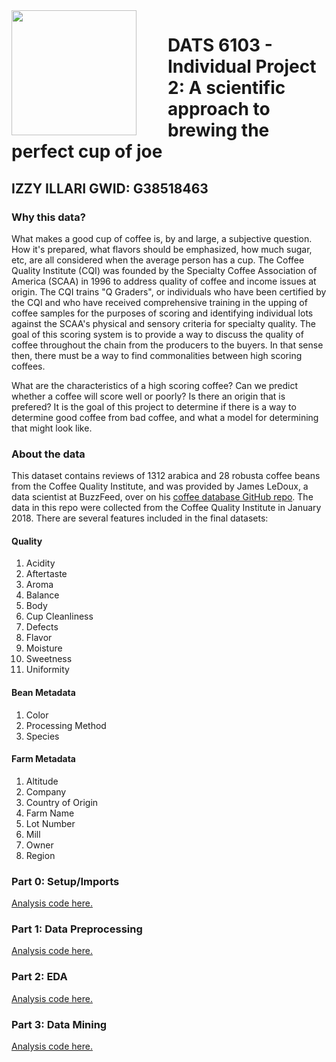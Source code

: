 <img style="display: block; margin-left: auto; margin-right: 50px" src="https://github.com/IzzyIllari/IzzyIllari.github.io/blob/main/coffee_cup_trans.png?raw=true" align="left" width="200">

# DATS 6103 - Individual Project 2: A scientific approach to brewing the perfect cup of joe
## IZZY ILLARI GWID: G38518463
### Why this data?
What makes a good cup of coffee is, by and large, a subjective question. How it's prepared, what flavors should be emphasized, how much sugar, etc, are all considered when the average person has a cup. The Coffee Quality Institute (CQI) was founded by the Specialty Coffee Association of America (SCAA) in 1996 to address quality of coffee and income issues at origin. The CQI trains "Q Graders", or individuals who have been certified by the CQI and who have received comprehensive training in the upping of coffee samples for the purposes of scoring and identifying individual lots against the SCAA's physical and sensory criteria for specialty quality. The goal of this scoring system is to provide a way to discuss the quality of coffee throughout the chain from the producers to the buyers. In that sense then, there must be a way to find commonalities between high scoring coffees. 

What are the characteristics of a high scoring coffee? Can we predict whether a coffee will score well or poorly? Is there an origin that is prefered? It is the goal of this project to determine if there is a way to determine good coffee from bad coffee, and what a model for determining that might look like.

### About the data
This dataset contains reviews of 1312 arabica and 28 robusta coffee beans from the Coffee Quality Institute, and was provided by James LeDoux, a data scientist at BuzzFeed, over on his <a href="https://github.com/jldbc/coffee-quality-database" target="_blank">coffee database GitHub repo</a>. The data in this repo were collected from the Coffee Quality Institute in January 2018. There are several features included in the final datasets:

#### Quality

1. Acidity
2. Aftertaste
3. Aroma
4. Balance
5. Body
6. Cup Cleanliness
7. Defects
8. Flavor
9. Moisture
10. Sweetness
11. Uniformity

#### Bean Metadata

1. Color
2. Processing Method
3. Species

#### Farm Metadata

1. Altitude
2. Company
3. Country of Origin
4. Farm Name
5. Lot Number
6. Mill
7. Owner
8. Region

### Part 0: Setup/Imports

<a href="https://github.com/IzzyIllari/IzzyIllari.github.io/blob/main/setup.md" target="_blank">Analysis code here.</a>

### Part 1: Data Preprocessing

<a href="https://github.com/IzzyIllari/IzzyIllari.github.io/blob/main/data_preprocessing.md" target="_blank">Analysis code here.</a>

### Part 2: EDA

<a href="https://github.com/IzzyIllari/IzzyIllari.github.io/blob/main/eda.md" target="_blank">Analysis code here.</a>

### Part 3: Data Mining 

<a href="https://github.com/IzzyIllari/IzzyIllari.github.io/blob/main/data_mining.md" target="_blank">Analysis code here.</a>
